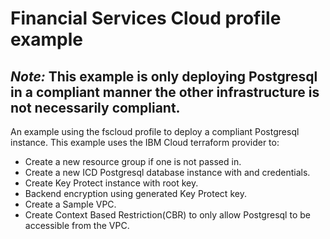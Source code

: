 # Financial Services Cloud profile example

## *Note:* This example is only deploying Postgresql in a compliant manner the other infrastructure is not necessarily compliant.

An example using the fscloud profile to deploy a compliant Postgresql instance. This example uses the IBM Cloud terraform provider to:

- Create a new resource group if one is not passed in.
- Create a new ICD Postgresql database instance with and credentials.
- Create Key Protect instance with root key.
- Backend encryption using generated Key Protect key.
- Create a Sample VPC.
- Create Context Based Restriction(CBR) to only allow Postgresql to be accessible from the VPC.
